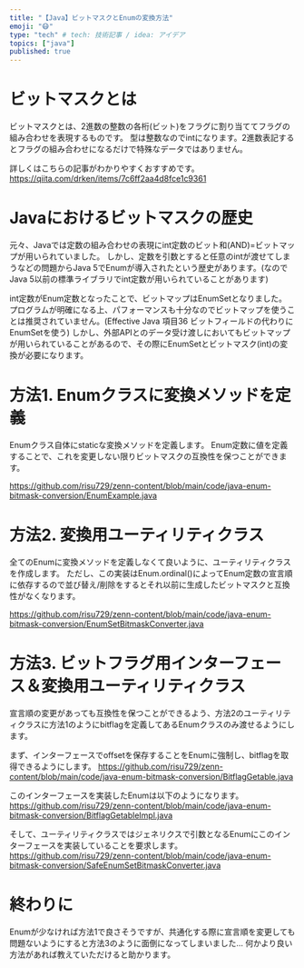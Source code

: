 ```yaml
---
title: "【Java】ビットマスクとEnumの変換方法"
emoji: "😷"
type: "tech" # tech: 技術記事 / idea: アイデア
topics: ["java"]
published: true
---
```


# ビットマスクとは

ビットマスクとは、2進数の整数の各桁(ビット)をフラグに割り当ててフラグの組み合わせを表現するものです。
型は整数なのでintになります。2進数表記するとフラグの組み合わせになるだけで特殊なデータではありません。

詳しくはこちらの記事がわかりやすくおすすめです。
https://qiita.com/drken/items/7c6ff2aa4d8fce1c9361

# Javaにおけるビットマスクの歴史

元々、Javaでは定数の組み合わせの表現にint定数のビット和(AND)=ビットマップが用いられていました。
しかし、定数を引数とすると任意のintが渡せてしまうなどの問題からJava 5でEnumが導入されたという歴史があります。(なのでJava 5以前の標準ライブラリでint定数が用いられていることがあります)

int定数がEnum定数となったことで、ビットマップはEnumSetとなりました。
プログラムが明確になる上、パフォーマンスも十分なのでビットマップを使うことは推奨されていません。(Effective Java 項目36 ビットフィールドの代わりにEnumSetを使う)
しかし、外部APIとのデータ受け渡しにおいてもビットマップが用いられていることがあるので、その際にEnumSetとビットマスク(int)の変換が必要になります。

# 方法1. Enumクラスに変換メソッドを定義

Enumクラス自体にstaticな変換メソッドを定義します。
Enum定数に値を定義することで、これを変更しない限りビットマスクの互換性を保つことができます。

https://github.com/risu729/zenn-content/blob/main/code/java-enum-bitmask-conversion/EnumExample.java

# 方法2. 変換用ユーティリティクラス

全てのEnumに変換メソッドを定義しなくて良いように、ユーティリティクラスを作成します。
ただし、この実装はEnum.ordinal()によってEnum定数の宣言順に依存するので並び替え/削除をするとそれ以前に生成したビットマスクと互換性がなくなります。

https://github.com/risu729/zenn-content/blob/main/code/java-enum-bitmask-conversion/EnumSetBitmaskConverter.java

# 方法3. ビットフラグ用インターフェース＆変換用ユーティリティクラス

宣言順の変更があっても互換性を保つことができるよう、方法2のユーティリティクラスに方法1のようにbitflagを定義してあるEnumクラスのみ渡せるようにします。

まず、インターフェースでoffsetを保存することをEnumに強制し、bitflagを取得できるようにします。
https://github.com/risu729/zenn-content/blob/main/code/java-enum-bitmask-conversion/BitflagGetable.java

このインターフェースを実装したEnumは以下のようになります。
https://github.com/risu729/zenn-content/blob/main/code/java-enum-bitmask-conversion/BitflagGetableImpl.java

そして、ユーティリティクラスではジェネリクスで引数となるEnumにこのインターフェースを実装していることを要求します。
https://github.com/risu729/zenn-content/blob/main/code/java-enum-bitmask-conversion/SafeEnumSetBitmaskConverter.java

# 終わりに

Enumが少なければ方法1で良さそうですが、共通化する際に宣言順を変更しても問題ないようにすると方法3のように面倒になってしまいました…
何かより良い方法があれば教えていただけると助かります。
